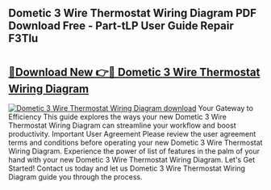 ## Dometic 3 Wire Thermostat Wiring Diagram PDF Download Free - Part-tLP User Guide Repair F3Tlu

# <h2><a href="http://dfsti1e.blite.top/?on=Dometic+3+Wire+Thermostat+Wiring+Diagram">🔗Download New 👉🔴 Dometic 3 Wire Thermostat Wiring Diagram</a></h2>

[![Dometic 3 Wire Thermostat Wiring Diagram download](https://i.imgur.com/lujVjoI.png)](http://dfsti1e.blite.top/?on=Dometic+3+Wire+Thermostat+Wiring+Diagram)
Your Gateway to Efficiency This guide explores the ways your new Dometic 3 Wire Thermostat Wiring Diagram can streamline your workflow and boost productivity. Important User Agreement Please review the user agreement terms and conditions before operating your new Dometic 3 Wire Thermostat Wiring Diagram. Experience the power of list of features in the palm of your hand with your new Dometic 3 Wire Thermostat Wiring Diagram. Let's Get Started! Contact us today and let us Dometic 3 Wire Thermostat Wiring Diagram guide you through the process.
